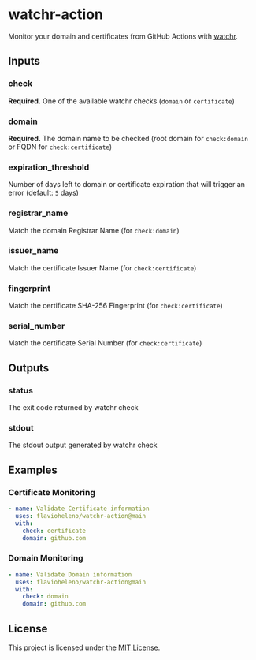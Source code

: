 # watchr-action

Monitor your domain and certificates from GitHub Actions with [watchr](https://github.com/flavioheleno/watchr).

## Inputs

### check

**Required.** One of the available watchr checks (`domain` or `certificate`)

### domain

**Required.** The domain name to be checked (root domain for `check:domain` or FQDN for `check:certificate`)

### expiration_threshold

Number of days left to domain or certificate expiration that will trigger an error (default: `5` days)

### registrar_name

Match the domain Registrar Name (for `check:domain`)

### issuer_name

Match the certificate Issuer Name (for `check:certificate`)

### fingerprint

Match the certificate SHA-256 Fingerprint (for `check:certificate`)

### serial_number

Match the certificate Serial Number (for `check:certificate`)

## Outputs

### status

The exit code returned by watchr check

### stdout

The stdout output generated by watchr check

## Examples

### Certificate Monitoring

```yaml
- name: Validate Certificate information
  uses: flavioheleno/watchr-action@main
  with:
    check: certificate
    domain: github.com
```

### Domain Monitoring

```yaml
- name: Validate Domain information
  uses: flavioheleno/watchr-action@main
  with:
    check: domain
    domain: github.com
```

## License

This project is licensed under the [MIT License](LICENSE).
